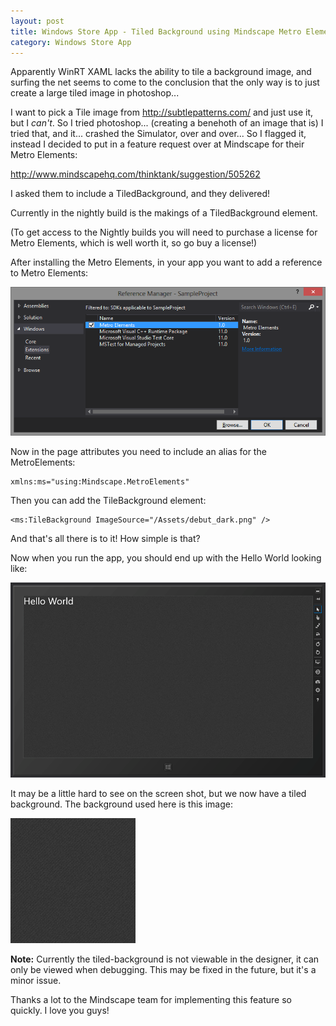 ```yaml
---
layout: post
title: Windows Store App - Tiled Background using Mindscape Metro Elements
category: Windows Store App
---
```


Apparently WinRT XAML lacks the ability to tile a background image, and surfing the net seems to come to the conclusion that the only way is to just create a large tiled image in photoshop...

I want to pick a Tile image from <http://subtlepatterns.com/> and just use it, but I *can't*. So I tried photoshop... (creating a benehoth of an image that is) I tried that, and it... crashed the Simulator, over and over... So I flagged it, instead I decided to put in a feature request over at Mindscape for their Metro Elements:

<http://www.mindscapehq.com/thinktank/suggestion/505262>

I asked them to include a TiledBackground, and they delivered! 

Currently in the nightly build is the makings of a TiledBackground element.

(To get access to the Nightly builds you will need to purchase a license for Metro Elements, which is well worth it, so go buy a license!)

After installing the Metro Elements, in your app you want to add a reference to Metro Elements:

![](/images/windows-app-tiled-bg-1.png)

Now in the page attributes you need to include an alias for the MetroElements:

    xmlns:ms="using:Mindscape.MetroElements"

Then you can add the TileBackground element:

    <ms:TileBackground ImageSource="/Assets/debut_dark.png" />
    
And that's all there is to it! How simple is that?

Now when you run the app, you should end up with the Hello World looking like:

![](/images/windows-app-tiled-bg-2.png)

It may be a little hard to see on the screen shot, but we now have a tiled background. The background used here is this image:

![](/images/windows-app-tiled-bg-3.png)

<span class="note">**Note:** Currently the tiled-background is not viewable in the designer, it can only be viewed when debugging. This may be fixed in the future, but it's a minor issue.</span>

Thanks a lot to the Mindscape team for implementing this feature so quickly. I love you guys!
